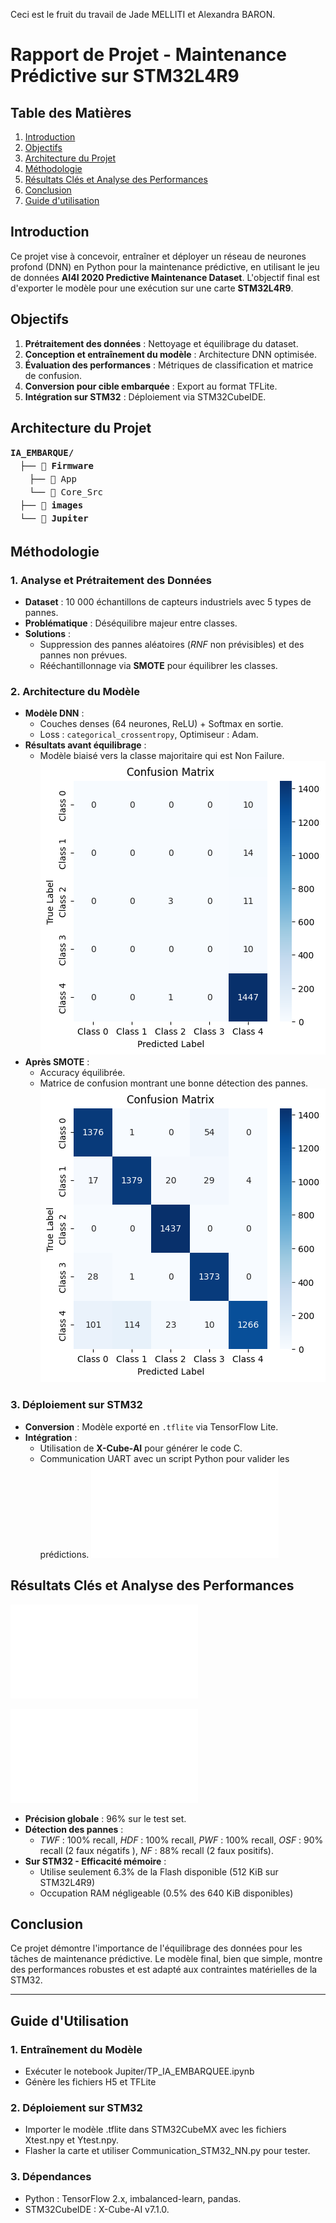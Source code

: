 Ceci est le fruit du travail de Jade MELLITI et Alexandra BARON. 

# Rapport de Projet - Maintenance Prédictive sur STM32L4R9

## Table des Matières
1. [Introduction](#introduction)
2. [Objectifs](#objectifs)
3. [Architecture du Projet](#architecture-du-projet)
4. [Méthodologie](#méthodologie)
5. [Résultats Clés et Analyse des Performances](#résultats-clés-et-analyse-des-performances)
6. [Conclusion](#conclusion)
7. [Guide d'utilisation](#guide-d-utilisation)

## Introduction
Ce projet vise à concevoir, entraîner et déployer un réseau de neurones profond (DNN) en Python pour la maintenance prédictive, en utilisant le jeu de données **AI4I 2020 Predictive Maintenance Dataset**. L'objectif final est d'exporter le modèle pour une exécution sur une carte **STM32L4R9**.

## Objectifs
1. **Prétraitement des données** : Nettoyage et équilibrage du dataset.
2. **Conception et entraînement du modèle** : Architecture DNN optimisée.
3. **Évaluation des performances** : Métriques de classification et matrice de confusion.
4. **Conversion pour cible embarquée** : Export au format TFLite.
5. **Intégration sur STM32** : Déploiement via STM32CubeIDE.

## Architecture du Projet

<div style="font-family: monospace; line-height: 1.5">
  <strong>IA_EMBARQUE/</strong>
  <div style="margin-left: 15px">
    ├── 📂 <strong>Firmware</strong>
    <div style="margin-left: 15px">
      ├── 📁 App<br>
      └── 📁 Core_Src
    </div>
    ├── 📂 <strong>images</strong><br>
    └── 📂 <strong>Jupiter</strong>
  </div>
</div>

## Méthodologie

### 1. Analyse et Prétraitement des Données
- **Dataset** : 10 000 échantillons de capteurs industriels avec 5 types de pannes.
- **Problématique** : Déséquilibre majeur entre classes.
- **Solutions** :
  - Suppression des pannes aléatoires (*RNF* non prévisibles) et des pannes non prévues.
  - Rééchantillonnage via **SMOTE** pour équilibrer les classes.

### 2. Architecture du Modèle
- **Modèle DNN** : 
  - Couches denses (64 neurones, ReLU) + Softmax en sortie.
  - Loss : `categorical_crossentropy`, Optimiseur : Adam.
- **Résultats avant équilibrage** : 
  - Modèle biaisé vers la classe majoritaire qui est Non Failure. ![Matrice de Confusion](images/confusion_matrix_premier_model.png)  
- **Après SMOTE** :
  - Accuracy équilibrée.
  - Matrice de confusion montrant une bonne détection des pannes. ![Matrice de Confusion](images/confusion_matrix_model_corrige.png)  

### 3. Déploiement sur STM32
- **Conversion** : Modèle exporté en `.tflite` via TensorFlow Lite.
- **Intégration** : 
  - Utilisation de **X-Cube-AI** pour générer le code C.
  - Communication UART avec un script Python pour valider les prédictions. ![script Python](Jupiter/Communication_STM32_NN.py)  

## Résultats Clés et Analyse des Performances
![Analyse du modèle issue de STM32CubeIDE](Firmware/Analyse_STM32.md.txt) 

![Conclusion à la fin du fichier pour l'inférence](evaluation_results.txt)  
- **Précision globale** : 96% sur le test set.
- **Détection des pannes** :
  - *TWF* : 100% recall, *HDF* : 100% recall, *PWF* : 100% recall, *OSF* : 90% recall (2 faux négatifs ), *NF* : 88% recall (2 faux positifs).
- **Sur STM32 - Efficacité mémoire** : 
    - Utilise seulement 6.3% de la Flash disponible (512 KiB sur STM32L4R9)
    - Occupation RAM négligeable (0.5% des 640 KiB disponibles)

## Conclusion
Ce projet démontre l'importance de l'équilibrage des données pour les tâches de maintenance prédictive. Le modèle final, bien que simple, montre des performances robustes et est adapté aux contraintes matérielles de la STM32.

---

## Guide d'Utilisation
### 1. Entraînement du Modèle
- Exécuter le notebook Jupiter/TP_IA_EMBARQUEE.ipynb
- Génère les fichiers H5 et TFLite
### 2. Déploiement sur STM32
- Importer le modèle .tflite dans STM32CubeMX avec les fichiers Xtest.npy et Ytest.npy.
- Flasher la carte et utiliser Communication_STM32_NN.py pour tester.
### 3. Dépendances
- Python : TensorFlow 2.x, imbalanced-learn, pandas.
- STM32CubeIDE : X-Cube-AI v7.1.0.